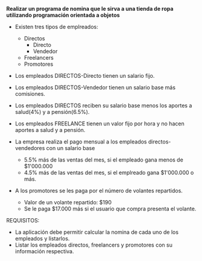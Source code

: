**Realizar un programa de nomina que le sirva a una tienda de ropa utilizando 
programación orientada a objetos**

* Existen tres tipos de emplreados:
  * Directos
    * Directo
    * Vendedor
  * Freelancers
  * Promotores
  
* Los empleados DIRECTOS-Directo tienen un salario fijo.
* Los empleados DIRECTOS-Vendedor tienen un salario base más comisiones.
* Los empleados DIRECTOS reciben su salario base menos los aportes a salud(4%) y a pensión(6.5%).
* Los empleados FREELANCE tienen un valor fijo por hora y no hacen aportes a salud y a pensión.
* La empresa realiza el pago mensual a los empleados directos-vendedores con un salario base
  * 5.5% más de las ventas del mes, si el empleado gana menos de $1'000.000
  * 4.5% más de las ventas del mes, si el emplreado gana $1'000.000 o más.
* A los promotores se les paga por el número de volantes repartidos.
  * Valor de un volante repartido: $190
  * Se le paga $17.000 más si el usuario que compra presenta el volante.

REQUISITOS:
* La aplicación debe permitir calcular la nomina de cada uno de los empleados y listarlos.
* Listar los empleados directos, freelancers y promotores con su información respectiva.
